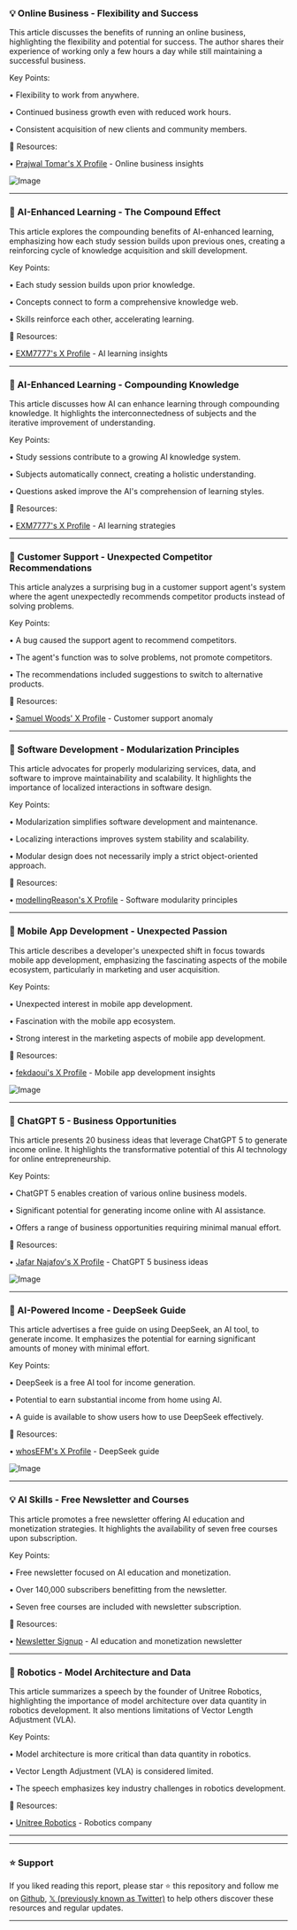 ### 💡 Online Business - Flexibility and Success

This article discusses the benefits of running an online business, highlighting the flexibility and potential for success.  The author shares their experience of working only a few hours a day while still maintaining a successful business.

Key Points:

• Flexibility to work from anywhere.


• Continued business growth even with reduced work hours.


• Consistent acquisition of new clients and community members.


🔗 Resources:

• [Prajwal Tomar's X Profile](https://x.com/PrajwalTomar_) - Online business insights

![Image](https://pbs.twimg.com/media/Gx_n4fIagAAlhGG?format=jpg&name=small)


---
### 🤖 AI-Enhanced Learning - The Compound Effect

This article explores the compounding benefits of AI-enhanced learning, emphasizing how each study session builds upon previous ones, creating a reinforcing cycle of knowledge acquisition and skill development.

Key Points:

• Each study session builds upon prior knowledge.


• Concepts connect to form a comprehensive knowledge web.


• Skills reinforce each other, accelerating learning.


🔗 Resources:

• [EXM7777's X Profile](https://x.com/EXM7777/status/1954534890214748618) - AI learning insights


---
### 🤖 AI-Enhanced Learning - Compounding Knowledge

This article discusses how AI can enhance learning through compounding knowledge.  It highlights the interconnectedness of subjects and the iterative improvement of understanding.

Key Points:

• Study sessions contribute to a growing AI knowledge system.


• Subjects automatically connect, creating a holistic understanding.


• Questions asked improve the AI's comprehension of learning styles.


🔗 Resources:

• [EXM7777's X Profile](https://x.com/EXM7777/status/1954534878269374949) - AI learning strategies


---
### 🤖 Customer Support - Unexpected Competitor Recommendations

This article analyzes a surprising bug in a customer support agent's system where the agent unexpectedly recommends competitor products instead of solving problems.

Key Points:

• A bug caused the support agent to recommend competitors.


• The agent's function was to solve problems, not promote competitors.


• The recommendations included suggestions to switch to alternative products.


🔗 Resources:

• [Samuel Woods' X Profile](https://x.com/samuelwoods_/status/1954528662713401702) - Customer support anomaly


---
### 🤖 Software Development - Modularization Principles

This article advocates for properly modularizing services, data, and software to improve maintainability and scalability. It highlights the importance of localized interactions in software design.

Key Points:

• Modularization simplifies software development and maintenance.


• Localizing interactions improves system stability and scalability.


• Modular design does not necessarily imply a strict object-oriented approach.


🔗 Resources:

• [modellingReason's X Profile](https://x.com/modellingReason/status/1954477157175988382) - Software modularity principles


---
### 🚀 Mobile App Development - Unexpected Passion

This article describes a developer's unexpected shift in focus towards mobile app development, emphasizing the fascinating aspects of the mobile ecosystem, particularly in marketing and user acquisition.

Key Points:

• Unexpected interest in mobile app development.


• Fascination with the mobile app ecosystem.


• Strong interest in the marketing aspects of mobile app development.


🔗 Resources:

• [fekdaoui's X Profile](https://x.com/fekdaoui/status/1954217277978522101) - Mobile app development insights

![Image](https://pbs.twimg.com/media/Gx7GQWDWgAAXBYw?format=jpg&name=small)


---
### 🚀 ChatGPT 5 - Business Opportunities

This article presents 20 business ideas that leverage ChatGPT 5 to generate income online.  It highlights the transformative potential of this AI technology for online entrepreneurship.

Key Points:

• ChatGPT 5 enables creation of various online business models.


• Significant potential for generating income online with AI assistance.


• Offers a range of business opportunities requiring minimal manual effort.


🔗 Resources:

• [Jafar Najafov's X Profile](https://x.com/JafarNajafov/status/1954111291142156776) - ChatGPT 5 business ideas

![Image](https://pbs.twimg.com/media/Gx5l3OMagAA3Mf3?format=jpg&name=small)


---
### 🚀 AI-Powered Income - DeepSeek Guide

This article advertises a free guide on using DeepSeek, an AI tool, to generate income. It emphasizes the potential for earning significant amounts of money with minimal effort.

Key Points:

• DeepSeek is a free AI tool for income generation.


• Potential to earn substantial income from home using AI.


• A guide is available to show users how to use DeepSeek effectively.


🔗 Resources:

• [whosEFM's X Profile](https://x.com/whosEFM/status/1951945897191072022) - DeepSeek guide

![Image](https://pbs.twimg.com/media/Gxa0cu2aMAAW8kE?format=jpg&name=900x900)


---
### 💡 AI Skills - Free Newsletter and Courses

This article promotes a free newsletter offering AI education and monetization strategies. It highlights the availability of seven free courses upon subscription.

Key Points:

• Free newsletter focused on AI education and monetization.


• Over 140,000 subscribers benefitting from the newsletter.


• Seven free courses are included with newsletter subscription.


🔗 Resources:

• [Newsletter Signup](https://newsletter.nextool.ai/subscribe) - AI education and monetization newsletter


---
### 🤖 Robotics - Model Architecture and Data

This article summarizes a speech by the founder of Unitree Robotics, highlighting the importance of model architecture over data quantity in robotics development.  It also mentions limitations of Vector Length Adjustment (VLA).

Key Points:

• Model architecture is more critical than data quantity in robotics.


• Vector Length Adjustment (VLA) is considered limited.


• The speech emphasizes key industry challenges in robotics development.


🔗 Resources:

• [Unitree Robotics](https://x.com/UnitreeRobotics) - Robotics company


---


---

### ⭐️ Support

If you liked reading this report, please star ⭐️ this repository and follow me on [Github](https://github.com/Drix10), [𝕏 (previously known as Twitter)](https://x.com/DRIX_10_) to help others discover these resources and regular updates.

---